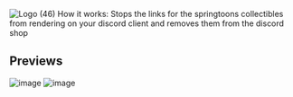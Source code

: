 ![Logo (46)](https://github.com/DTACat/No-Springtoons/assets/141873540/c2c7a25f-28b8-4d99-b5f1-205482c9909f)
How it works:
Stops the links for the springtoons collectibles from rendering on your discord client and removes them from the discord shop

## Previews
![image](https://github.com/DTACat/No-Springtoons/assets/141873540/4aff7d41-ecfc-4af8-bfe4-6d2dc506c3aa)
![image](https://github.com/DTACat/No-Springtoons/assets/141873540/5f785bdb-f8f3-42cb-b78a-7c78ef593a24)
